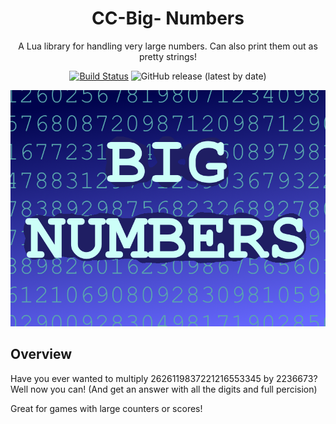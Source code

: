 <div align="center">

# CC-Big- Numbers

A Lua library for handling very large numbers. Can also print them out as pretty strings!

[![Build Status](https://github.com/Core-Team-META/CC-Big-Numbers/workflows/CI/badge.svg)](https://github.com/Core-Team-META/CC-Big-Numbers/actions/workflows/ci.yml?query=workflow%3ACI%29)
![GitHub release (latest by date)](https://img.shields.io/github/v/release/Core-Team-META/CC-Big-Numbers?style=plastic)

![TitleCard](/Screenshots/TitleCard.png)

</div>

## Overview

Have you ever wanted to multiply 2626119837221216553345 by 2236673?  Well now you can!  (And get an answer with all the digits and full percision)

Great for games with large counters or scores!
